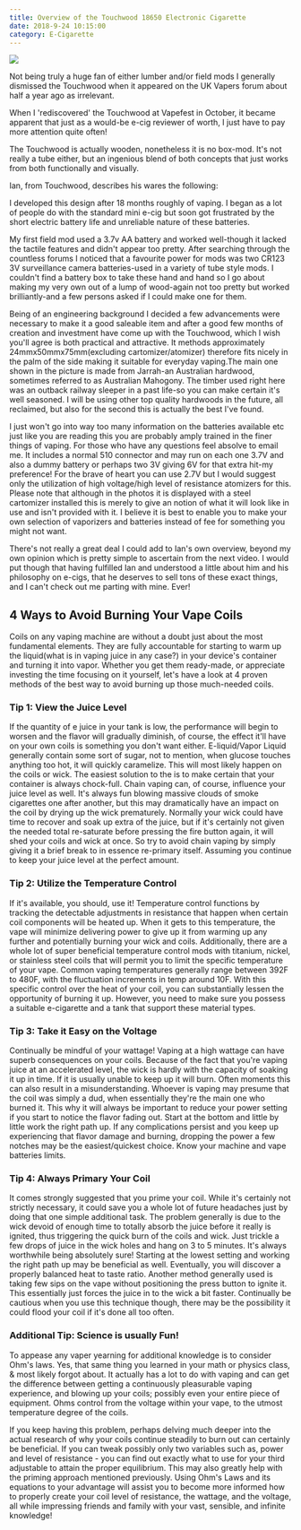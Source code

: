 ```yaml
---
title: Overview of the Touchwood 18650 Electronic Cigarette
date: 2018-9-24 10:15:00
category: E-Cigarette
---
```


![](/images/2.jpg)

Not being truly a huge fan of either lumber and/or field mods I generally dismissed the Touchwood when it appeared on the UK Vapers forum about half a year ago as irrelevant.

When I 'rediscovered' the Touchwood at Vapefest in October, it became apparent that just as a would-be e-cig reviewer of worth, I just have to pay more attention quite often!

The Touchwood is actually wooden, nonetheless it is no box-mod. It's not really a tube either, but an ingenious blend of both concepts that just works from both functionally and visually.

<!-- more -->

Ian, from Touchwood, describes his wares the following:

I developed this design after 18 months roughly of vaping. I began as a lot of people do with the standard mini e-cig but soon got frustrated by the short electric battery life and unreliable nature of these batteries.

My first field mod used a 3.7v AA battery and worked well-though it lacked the tactile features and didn't appear too pretty. After searching through the countless forums I noticed that a favourite power for mods was two CR123 3V surveillance camera batteries-used in a variety of tube style mods. I couldn't find a battery box to take these hand and hand so I go about making my very own out of a lump of wood-again not too pretty but worked brilliantly-and a few persons asked if I could make one for them.

Being of an engineering background I decided a few advancements were necessary to make it a good saleable item and after a good few months of creation and investment have come up with the Touchwood, which I wish you'll agree is both practical and attractive. It methods approximately 24mmx50mmx75mm(excluding cartomizer/atomizer) therefore fits nicely in the palm of the side making it suitable for everyday vaping.The main one shown in the picture is made from Jarrah-an Australian hardwood, sometimes referred to as Australian Mahogony. The timber used right here was an outback railway sleeper in a past life-so you can make certain it's well seasoned. I will be using other top quality hardwoods in the future, all reclaimed, but also for the second this is actually the best I've found.

I just won't go into way too many information on the batteries available etc just like you are reading this you are probably amply trained in the finer things of vaping. For those who have any questions feel absolve to email me. It includes a normal 510 connector and may run on each one 3.7V and also a dummy battery or perhaps two 3V giving 6V for that extra hit-my preference!  For the brave of heart you can use 2.7V but I would suggest only the utilization of high voltage/high level of resistance atomizers for this. Please note that although in the photos it is displayed with a steel cartomizer installed this is merely to give an  notion of what it will look like in use and isn't provided with it. I believe it is best to enable you to make your own selection of vaporizers and batteries instead of fee for something you might not want.

There's not really a great deal I could add to Ian's own overview, beyond my own opinion which is pretty simple to ascertain from the next video. I would put though that having fulfilled Ian and understood a little about him and his philosophy on e-cigs, that he deserves to sell tons of these exact things, and I can't check out me parting with mine. Ever!

## 4 Ways to Avoid Burning Your Vape Coils

Coils on any vaping machine are without a doubt just about the most fundamental elements. They are fully accountable for starting to warm up the liquid(what is in vaping juice in any case?) in your device's container and turning it into vapor. Whether you get them ready-made, or appreciate investing the time focusing on it yourself, let's have a look at 4 proven methods of the best way to avoid burning up those much-needed coils.

### Tip 1: View the Juice Level

If the quantity of e juice in your tank is low, the performance will begin to worsen and the flavor will gradually diminish, of course, the effect it'll have on your own coils is something you don't want either. E-liquid/Vapor Liquid generally contain some sort of sugar, not to mention, when glucose touches anything too hot, it will quickly caramelize. This will most likely happen on the coils or wick. The easiest solution to the is to make certain that your container is always chock-full. Chain vaping can, of course, influence your juice level as well. It's always fun blowing massive clouds of smoke cigarettes one after another, but this may dramatically have an impact on the coil by drying up the wick prematurely. Normally your wick could have time to recover and soak up extra of the juice, but if it's certainly not given the needed total re-saturate before pressing the fire button again, it will shed your coils and wick at once. So try to avoid chain vaping by simply giving it a brief break to in essence re-primary itself. Assuming you continue to keep your juice level at the perfect amount.

### Tip 2: Utilize the Temperature Control

If it's available, you should, use it! Temperature control functions by tracking the detectable adjustments in resistance that happen when certain coil components will be heated up. When it gets to this temperature, the vape will minimize delivering power to give up it from warming up any further and potentially burning your wick and coils. Additionally, there are a whole lot of super beneficial temperature control mods with titanium, nickel, or stainless steel coils that will permit you to limit the specific temperature of your vape. Common vaping temperatures generally range between 392F to 480F, with the fluctuation increments in temp around 10F. With this specific control over the heat of your coil, you can substantially lessen the opportunity of burning it up. However, you need to make sure you possess a suitable e-cigarette and a tank that support these material types.

### Tip 3: Take it Easy on the Voltage

Continually be mindful of your wattage! Vaping at a high wattage can have superb consequences on your coils. Because of the fact that you're vaping juice at an accelerated level, the wick is hardly with the capacity of soaking it up in time. If it is usually unable to keep up it will burn. Often moments this can also result in a misunderstanding. Whoever is vaping may presume that the coil was simply a dud, when essentially they're the main one who burned it. This why it will always be important to reduce your power setting if you start to notice the flavor fading out. Start at the bottom and little by little work the right path up. If any complications persist and you keep up experiencing that flavor damage and burning, dropping the power a few notches may be the easiest/quickest choice. Know your machine and vape batteries limits.

### Tip 4: Always Primary Your Coil

It comes strongly suggested that you prime your coil. While it's certainly not strictly necessary, it could save you a whole lot of future headaches just by doing that one simple additional task. The problem generally is due to the wick devoid of enough time to totally absorb the juice before it really is ignited, thus triggering the quick burn of the coils and wick. Just trickle a few drops of juice in the wick holes and hang on 3 to 5 minutes. It's always worthwhile being absolutely sure! Starting at the lowest setting and working the right path up may be beneficial as well. Eventually, you will discover a properly balanced heat to taste ratio. Another method generally used is taking few sips on the vape without positioning the press button to ignite it. This essentially just forces the juice in to the wick a bit faster. Continually be cautious when you use this technique though, there may be the possibility it could flood your coil if it's done all too often.

### Additional Tip: Science is usually Fun!

To appease any vaper yearning for additional knowledge is to consider Ohm's laws. Yes, that same thing you learned in your math or physics class, & most likely forgot about. It actually has a lot to do with vaping and can get the difference between getting a continuously pleasurable vaping experience, and blowing up your coils; possibly even your entire piece of equipment. Ohms control from the voltage within your vape, to the utmost temperature degree of the coils.

If you keep having this problem, perhaps delving much deeper into the actual research of why your coils continue steadily to burn out can certainly be beneficial. If you can tweak possibly only two variables such as, power and level of resistance - you can find out exactly what to use for your third adjustable to attain the proper equilibrium. This may also greatly help with the priming approach mentioned previously. Using Ohm's Laws and its equations to your advantage will assist you to become more informed how to properly create your coil level of resistance, the wattage, and the voltage, all while impressing friends and family with your vast, sensible, and infinite knowledge!
